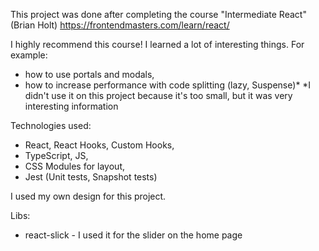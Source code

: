 This project was done after completing the course "Intermediate React" (Brian Holt)
https://frontendmasters.com/learn/react/

I highly recommend this course! I learned a lot of interesting things. 
For example:
- how to use portals and modals,
- how to increase performance with code splitting (lazy, Suspense)*
*I didn't use it on this project because it's too small, but it was very interesting information

Technologies used: 
- React, React Hooks, Custom Hooks, 
- TypeScript, JS,
- CSS Modules for layout,
- Jest (Unit tests, Snapshot tests)

I used my own design for this project.

Libs: 
- react-slick - I used it for the slider on the home page
